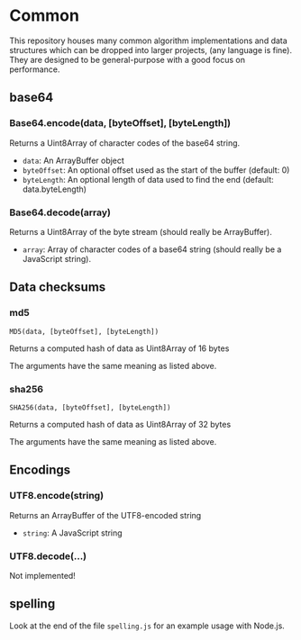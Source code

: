 Common
======

This repository houses many common algorithm implementations and data structures which can be dropped into larger projects, (any language is fine). They are designed to be general-purpose with a good focus on performance.


base64
------

### Base64.encode(data, [byteOffset], [byteLength])

Returns a Uint8Array of character codes of the base64 string.

 - `data`: An ArrayBuffer object
 - `byteOffset`: An optional offset used as the start of the buffer (default: 0)
 - `byteLength`: An optional length of data used to find the end (default: data.byteLength)

### Base64.decode(array)

Returns a Uint8Array of the byte stream (should really be ArrayBuffer).

 - `array`: Array of character codes of a base64 string (should really be a JavaScript string).



Data checksums
--------------

### md5

	MD5(data, [byteOffset], [byteLength])

Returns a computed hash of data as Uint8Array of 16 bytes

The arguments have the same meaning as listed above.


### sha256

	SHA256(data, [byteOffset], [byteLength])

Returns a computed hash of data as Uint8Array of 32 bytes

The arguments have the same meaning as listed above.


Encodings
---------

### UTF8.encode(string)

Returns an ArrayBuffer of the UTF8-encoded string

 - `string`: A JavaScript string


### UTF8.decode(...)

Not implemented!


spelling
--------

Look at the end of the file `spelling.js` for an example usage with Node.js.
